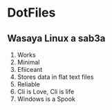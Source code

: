 # DotFiles
## Wasaya Linux a sab3a

1. Works
2. Minimal
3. Efiiceant 
4. Stores data in flat text files
5. Reliable
6. Cli is Love, Cli is life
7. Windows is a Spook
